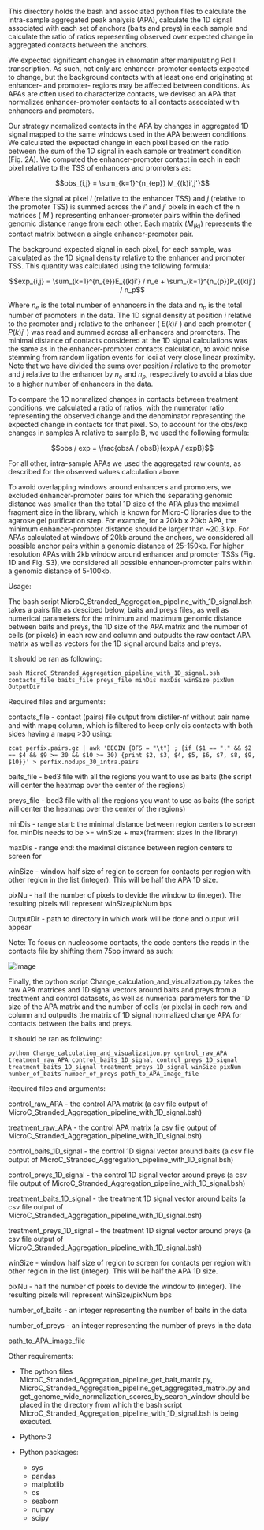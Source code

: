 This directory holds the bash and associated python files to calculate the intra-sample aggregated peak analysis (APA),
calculate the 1D signal associated with each set of anchors (baits and preys) in each sample and calculate the ratio
of ratios representing observed over expected change in aggregated contacts between the anchors.

We expected significant changes in chromatin after manipulating Pol II transcription. As such, not only are enhancer-promoter contacts expected to change, but the background contacts with at least one end originating at enhancer- and promoter- regions may be affected between conditions. As APAs are often used to characterize contacts, we devised an APA that normalizes enhancer-promoter contacts to all contacts associated with enhancers and promoters.

Our strategy normalized contacts in the APA by changes in aggregated 1D signal mapped to the same windows used in the APA between conditions. We calculated the expected change in each pixel based on the ratio between the sum of the 1D signal in each sample or treatment condition (Fig. 2A). We computed the enhancer-promoter contact in each  in each pixel relative to the TSS of enhancers and promoters as:

$$obs_{i,j} = \sum_{k=1}^{n_{ep}} M_{(k)i',j'}$$

Where the signal at pixel $i$ (relative to the enhancer TSS) and $j$ (relative to the promoter TSS) is summed across the $i’$ and $j’$ pixels in each of the n matrices ( $M$ ) representing enhancer-promoter pairs within the defined genomic distance range from each other. Each matrix $(M_{(k)})$ represents the contact matrix between a single enhancer-promoter pair.

The background expected signal in each pixel, for each sample, was calculated as the 1D signal density relative to the enhancer and promoter TSS. This quantity was calculated using the following formula:

$$exp_{i,j} = \sum_{k=1}^{n_{e}}E_{(k)i'} / n_e + \sum_{k=1}^{n_{p}}P_{(k)j'} / n_p$$

Where $n_e$ is the total number of enhancers in the data and $n_p$ is the total number of promoters in the data. The 1D signal density at position $i$ relative to the promoter and $j$ relative to the enhancer ( $E(k)i'$ ) and each  promoter ( $P(k)j'$ ) was read and summed across all enhancers and promoters. The minimal distance of contacts considered at the 1D signal calculations was the same as in the enhancer-promoter contacts calculation, to avoid noise stemming from random ligation events for loci at very close linear proximity. Note that we have divided the sums over position $i$ relative to the promoter and $j$ relative to the enhancer by $n_e$ and $n_p$, respectively to avoid a bias due to a higher number of enhancers in the data. 


To compare the 1D normalized changes in contacts between treatment conditions, we calculated a ratio of ratios, with the numerator ratio representing the observed change and the denominator representing the expected change in contacts for that pixel. So, to account for the obs/exp changes in samples A relative to sample B, we used the following formula:

$$obs / exp = \frac{obsA / obsB}{expA / expB}$$

For all other, intra-sample APAs we used the aggregated raw counts, as described for the observed values calculation above. 

To avoid overlapping windows around enhancers and promoters, we excluded enhancer-promoter pairs for which the separating genomic distance was smaller than the total 1D size of the APA plus the maximal fragment size in the library, which is known for Micro-C libraries due to the agarose gel purification step. For example, for a 20kb x 20kb APA, the minimum enhancer-promoter distance should be larger than ~20.3 kp. For APAs calculated at windows of 20kb around the anchors, we considered all possible anchor pairs within a genomic distance of 25-150kb. For higher resolution APAs with 2kb window around enhancer and promoter TSSs (Fig. 1D and Fig. S3), we considered all possible enhancer-promoter pairs within a genomic distance of 5-100kb.



Usage:

The bash script MicroC_Stranded_Aggregation_pipeline_with_1D_signal.bsh takes a pairs file as descibed below, baits and preys files, as well as numerical parameters for the minimum and maximum genomic distance between baits and preys, the 1D size of the APA matrix and the number of cells (or pixels) in each row and column and outpudts the raw contact APA matrix as well as vectors for the 1D signal around baits and preys.  

It should be ran as following:

    bash MicroC_Stranded_Aggregation_pipeline_with_1D_signal.bsh contacts_file baits_file preys_file minDis maxDis winSize pixNum OutputDir

Required files and arguments:

contacts_file - contact (pairs) file output from distiler-nf without pair name and with mapq column, which is filtered to keep only cis contacts with both sides having a mapq >30 using:

    zcat perfix.pairs.gz | awk 'BEGIN {OFS = "\t"} ; {if ($1 == "." && $2 == $4 && $9 >= 30 && $10 >= 30) {print $2, $3, $4, $5, $6, $7, $8, $9, $10}}' > perfix.nodups_30_intra.pairs

baits_file - bed3 file with all the regions you want to use as baits (the script will center the heatmap over the center of the regions)

preys_file - bed3 file with all the regions you want to use as baits (the script will center the heatmap over the center of the regions)

minDis - range start: the minimal distance between region centers to screen for. minDis needs to be >= winSize + max(frarment sizes in the library)

maxDis -  range end: the maximal distance between region centers to screen for

winSize - window half size of region to screen for contacts per region with other region in the list (integer). This will be half the APA 1D size.

pixNu - half the number of pixels to devide the window to (integer). The resulting pixels will represent winSize/pixNum bps

OutputDir - path to directory in which work will be done and output will appear

Note: To focus on nucleosome contacts, the code centers the reads in the contacts file by shifting them 75bp inward as such:

 ![image](https://user-images.githubusercontent.com/47452349/187545681-095b5e4c-fc92-4491-9ec7-06a3790b757e.png)

Finally, the python script Change_calculation_and_visualization.py takes the raw APA matrices and 1D signal vectors around baits and preys from a treatment and control datasets, as well as numerical parameters for the 1D size of the APA matrix and the number of cells (or pixels) in each row and column and outpudts the matrix of 1D signal normalized change APA for contacts between the baits and preys.    

It should be ran as following:

    python Change_calculation_and_visualization.py control_raw_APA treatment_raw_APA control_baits_1D_signal control_preys_1D_signal treatment_baits_1D_signal treatment_preys_1D_signal winSize pixNum number_of_baits number_of_preys path_to_APA_image_file

Required files and arguments:

control_raw_APA - the control APA matrix (a csv file output of MicroC_Stranded_Aggregation_pipeline_with_1D_signal.bsh)

treatment_raw_APA - the control APA matrix (a csv file output of MicroC_Stranded_Aggregation_pipeline_with_1D_signal.bsh)

control_baits_1D_signal - the control 1D signal vector around baits (a csv file output of MicroC_Stranded_Aggregation_pipeline_with_1D_signal.bsh)

control_preys_1D_signal - the control 1D signal vector around preys (a csv file output of MicroC_Stranded_Aggregation_pipeline_with_1D_signal.bsh)

treatment_baits_1D_signal - the treatment 1D signal vector around baits (a csv file output of MicroC_Stranded_Aggregation_pipeline_with_1D_signal.bsh)

treatment_preys_1D_signal - the treatment 1D signal vector around preys (a csv file output of MicroC_Stranded_Aggregation_pipeline_with_1D_signal.bsh)

winSize - window half size of region to screen for contacts per region with other region in the list (integer). This will be half the APA 1D size.

pixNu - half the number of pixels to devide the window to (integer). The resulting pixels will represent winSize/pixNum bps

number_of_baits - an integer representing the number of baits in the data

number_of_preys - an integer representing the number of preys in the data

path_to_APA_image_file

Other requirements:

* The python files MicroC_Stranded_Aggregation_pipeline_get_bait_matrix.py, MicroC_Stranded_Aggregation_pipeline_get_aggregated_matrix.py and get_genome_wide_normalization_scores_by_search_window should be placed in the directory from which the bash script MicroC_Stranded_Aggregation_pipeline_with_1D_signal.bsh is being executed.

* Python>3

* Python packages:
  * sys
  * pandas
  * matplotlib
  * os
  * seaborn
  * numpy
  * scipy

